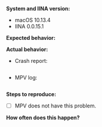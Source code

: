 <!-- Please use English, if possible. If you really feel the need to use a different language to get your point across, you may add a description in your native language to supplement your report. -->
<!-- Please also try to search for your issue to avoid it being closed as a duplicate. -->

<!-- Change these to match your system. If you're using a version compiled from source, please mention so here along with the commit you're using. -->
**System and IINA version:**

- macOS 10.13.4
- IINA 0.0.15.1

**Expected behavior:**


<!-- If this is feature request, please use this section to explain the rationale behind your idea and why you believe it would be beneficial. -->
**Actual behavior:**

<!-- If you're reporting a crash, please copy the stack trace below, between the backticks (you can find these in ~/Library/Logs/DiagnosticReports/; the filename should prefixed with IINA and include the crash time).  If not, feel free to delete this section. -->
- Crash report:
```

```
<!-- Please provide mpv log if applicable (if you haven't done so already, you can enable logging in Preferences > Advanced). -->
- MPV log:
```

```

<!-- N/A if this is a feature request -->
**Steps to reproduce:**


<!-- If your issue is related to playback, please check whether mpv has the same problem. If so, this might not be an issue with IINA but rather an bug with mpv. Try reporting an issue there. -->
- [ ] MPV does not have this problem.


<!-- Again, N/A for feature requests -->
**How often does this happen?**
